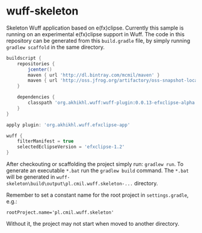 # wuff-skeleton
Skeleton Wuff application based on e(fx)clipse. Currently this sample is running on an experimental e(fx)clipse support in Wuff. 
The code in this repository can be generated from this `build.gradle` file, by simply running `gradlew scaffold` in the same directory. 

```gradle
buildscript {
    repositories {
		jcenter()
		maven { url 'http://dl.bintray.com/mcmil/maven' }
		maven { url 'http://oss.jfrog.org/artifactory/oss-snapshot-local' }
    }

    dependencies {
        classpath 'org.akhikhl.wuff:wuff-plugin:0.0.13-efxclipse-alpha'
    }
}

apply plugin: 'org.akhikhl.wuff.efxclipse-app'

wuff {
    filterManifest = true
    selectedEclipseVersion = 'efxclipse-1.2'
}
```

After checkouting or scaffolding the project simply run: `gradlew run`. To generate an executable `*.bat` run the `gradlew build` command. The `*.bat` will be generated in `wuff-skeleton\build\output\pl.cmil.wuff.skeleton-...` directory.

Remember to set a constant name for the root project in `settings.gradle`, e.g.:
```
rootProject.name='pl.cmil.wuff.skeleton'
```
Without it, the project may not start when moved to another directory.

  

